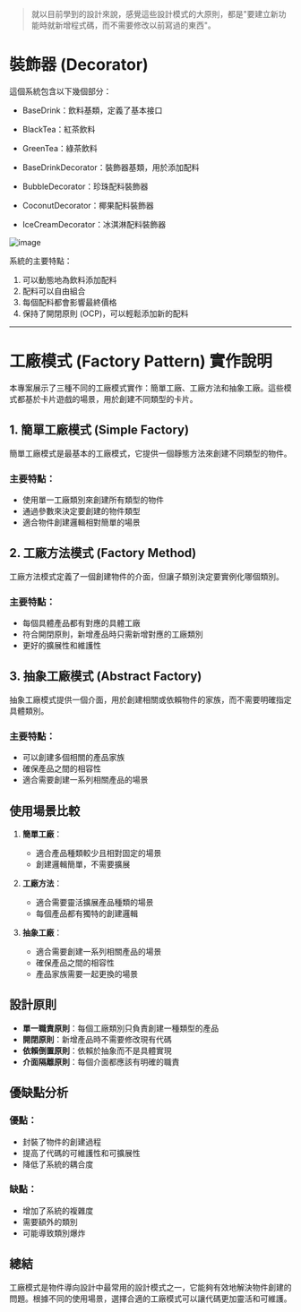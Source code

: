 >就以目前學到的設計來說，感覺這些設計模式的大原則，都是"要建立新功能時就新增程式碼，而不需要修改以前寫過的東西"。

# 裝飾器 (Decorator)

這個系統包含以下幾個部分：
- BaseDrink：飲料基類，定義了基本接口
- BlackTea：紅茶飲料
- GreenTea：綠茶飲料
  
- BaseDrinkDecorator：裝飾器基類，用於添加配料
- BubbleDecorator：珍珠配料裝飾器
- CoconutDecorator：椰果配料裝飾器
- IceCreamDecorator：冰淇淋配料裝飾器

![image](https://github.com/user-attachments/assets/0041ca21-5fe2-45bd-9057-21bb88043edc)

系統的主要特點：
1. 可以動態地為飲料添加配料
2. 配料可以自由組合
3. 每個配料都會影響最終價格
4. 保持了開閉原則 (OCP)，可以輕鬆添加新的配料

---

# 工廠模式 (Factory Pattern) 實作說明

本專案展示了三種不同的工廠模式實作：簡單工廠、工廠方法和抽象工廠。這些模式都基於卡片遊戲的場景，用於創建不同類型的卡片。

## 1. 簡單工廠模式 (Simple Factory)

簡單工廠模式是最基本的工廠模式，它提供一個靜態方法來創建不同類型的物件。

### 主要特點：
- 使用單一工廠類別來創建所有類型的物件
- 通過參數來決定要創建的物件類型
- 適合物件創建邏輯相對簡單的場景

## 2. 工廠方法模式 (Factory Method)

工廠方法模式定義了一個創建物件的介面，但讓子類別決定要實例化哪個類別。

### 主要特點：
- 每個具體產品都有對應的具體工廠
- 符合開閉原則，新增產品時只需新增對應的工廠類別
- 更好的擴展性和維護性

## 3. 抽象工廠模式 (Abstract Factory)

抽象工廠模式提供一個介面，用於創建相關或依賴物件的家族，而不需要明確指定具體類別。

### 主要特點：
- 可以創建多個相關的產品家族
- 確保產品之間的相容性
- 適合需要創建一系列相關產品的場景

## 使用場景比較

1. **簡單工廠**：
   - 適合產品種類較少且相對固定的場景
   - 創建邏輯簡單，不需要擴展

2. **工廠方法**：
   - 適合需要靈活擴展產品種類的場景
   - 每個產品都有獨特的創建邏輯

3. **抽象工廠**：
   - 適合需要創建一系列相關產品的場景
   - 確保產品之間的相容性
   - 產品家族需要一起更換的場景

## 設計原則

- **單一職責原則**：每個工廠類別只負責創建一種類型的產品
- **開閉原則**：新增產品時不需要修改現有代碼
- **依賴倒置原則**：依賴於抽象而不是具體實現
- **介面隔離原則**：每個介面都應該有明確的職責

## 優缺點分析

### 優點：
- 封裝了物件的創建過程
- 提高了代碼的可維護性和可擴展性
- 降低了系統的耦合度

### 缺點：
- 增加了系統的複雜度
- 需要額外的類別
- 可能導致類別爆炸

## 總結

工廠模式是物件導向設計中最常用的設計模式之一，它能夠有效地解決物件創建的問題。根據不同的使用場景，選擇合適的工廠模式可以讓代碼更加靈活和可維護。
